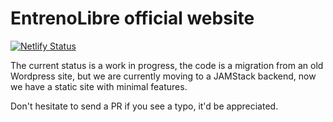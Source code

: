 # EntrenoLibre official website

[![Netlify Status](https://api.netlify.com/api/v1/badges/c5eaddf4-c57b-4a73-8060-f66fba3ba3cb/deploy-status)](https://app.netlify.com/sites/entrenolibre/deploys)

The current status is a work in progress, the code is a migration from an old Wordpress site, but we are currently moving to a JAMStack backend, now we have a static site with minimal features.

Don't hesitate to send a PR if you see a typo, it'd be appreciated.

